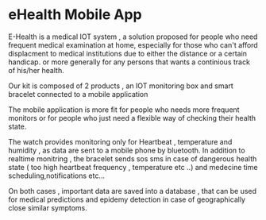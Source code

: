 # eHealth Mobile App

E-Health is a medical IOT system , a solution proposed for people who need frequent medical 
examination at home, especially for those who can't afford displacment to medical institutions due to either the distance or a certain handicap.
or more generally for any persons that wants a continious track of his/her health.

Our kit is composed of 2 products , an IOT monitoring box and smart bracelet connected to a mobile application

The mobile application is more fit for people who needs more frequent monitors or for people who just need a flexible way of
checking their health state.

The watch provides monitoring only for Heartbeat , temperature and humidity , as data are sent to a mobile phone by bluetooth.
In addition to realtime monitring , the bracelet sends sos sms in case of dangerous health state ( too high heartbeat frequency , temperature etc ..)
and medecine time scheduling,notifications etc...

On both cases , important data are saved into a database , that can be used for medical predictions and epidemy detection in case of 
geographically close similar symptoms.
